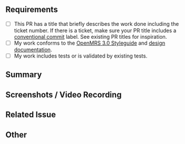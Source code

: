 ## Requirements

- [ ] This PR has a title that briefly describes the work done including the ticket number. If there is a ticket, make sure your PR title includes a [conventional commit](https://o3-dev.docs.openmrs.org/#/getting_started/contributing?id=your-pr-title-should-indicate-the-type-of-change-it-is) label. See existing PR titles for inspiration.
- [ ] My work conforms to the [OpenMRS 3.0 Styleguide](https://om.rs/styleguide) and [design documentation](https://zeroheight.com/23a080e38/p/880723-introduction).
- [ ] My work includes tests or is validated by existing tests.

## Summary
<!-- Please describe what problems your PR addresses. -->

## Screenshots / Video Recording
<!-- Required if you are making UI changes. -->

## Related Issue
<!-- Paste the link to the Jira ticket here if one exists. -->
<!-- https://issues.openmrs.org/browse/O3- -->

## Other
<!-- Anything not covered above -->
